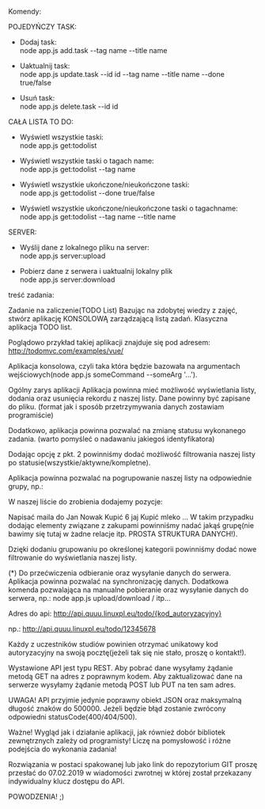 Komendy:

POJEDYŃCZY TASK:
- Dodaj task:  
node app.js add.task --tag name --title name

- Uaktualnij task:  
node app.js update.task --id id --tag name --title name --done true/false

- Usuń task:   
node app.js delete.task --id id


CAŁA LISTA TO DO:
- Wyświetl wszystkie taski:  
node app.js get:todolist

- Wyświetl wszystkie taski o tagach name:  
node app.js get:todolist --tag name 

- Wyświetl wszystkie ukończone/nieukończone taski:  
node app.js get:todolist --done true/false

- Wyświetl wszystkie ukończone/nieukończone taski o tagachname:  
node app.js get:todolist --tag name --title name


SERVER:
- Wyślij dane z lokalnego pliku na server:  
node app.js server:upload

- Pobierz dane z serwera i uaktualnij lokalny plik  
node app.js server:download






treść zadania:

Zadanie na zaliczenie(TODO List)
Bazując na zdobytej wiedzy z zajęć, stwórz aplikację KONSOLOWĄ zarządzającą listą zadań. Klasyczna aplikacja TODO list.

Poglądowo przykład takiej aplikacji znajduje się pod adresem: http://todomvc.com/examples/vue/

Aplikacja konsolowa, czyli taka która będzie bazowała na argumentach wejściowych(node app.js someCommand --someArg '...').

Ogólny zarys aplikacji
Aplikacja powinna mieć możliwość wyświetlania listy, dodania oraz usunięcia rekordu z naszej listy. Dane powinny być 
zapisane do pliku. (format jak i sposób przetrzymywania danych zostawiam programiście)

Dodatkowo, aplikacja powinna pozwalać na zmianę statusu wykonanego zadania. (warto pomyśleć o nadawaniu jakiegoś identyfikatora)

Dodając opcję z pkt. 2 powinniśmy dodać możliwość filtrowania naszej listy po statusie(wszystkie/aktywne/kompletne).

Aplikacja powinna pozwalać na pogrupowanie naszej listy na odpowiednie grupy, np.:

W naszej liście do zrobienia dodajemy pozycje:

Napisać maila do Jan Nowak
Kupić 6 jaj
Kupić mleko
...
W takim przypadku dodając elementy związane z zakupami powinniśmy nadać jakąś grupę(nie bawimy się tutaj w żadne relacje itp. 
PROSTA STRUKTURA DANYCH!).

Dzięki dodaniu grupowaniu po określonej kategorii powinniśmy dodać nowe filtrowanie do wyświetlania naszej listy.

(*) Do przećwiczenia odbieranie oraz wysyłanie danych do serwera.
Aplikacja powinna pozwalać na synchronizację danych. Dodatkowa komenda pozwalająca na manualne pobieranie oraz wysyłanie danych 
do serwera, np.: node app.js upload/download / itp...

Adres do api: http://api.quuu.linuxpl.eu/todo/{kod_autoryzacyjny}

np.: http://api.quuu.linuxpl.eu/todo/12345678

Każdy z uczestników studiów powinien otrzymać unikatowy kod autoryzacyjny na swoją pocztę(jeżeli tak się nie stało, proszę o 
kontakt!).

Wystawione API jest typu REST. Aby pobrać dane wysyłamy żądanie metodą GET na adres z poprawnym kodem. Aby zaktualizować 
dane na serwerze wysyłamy żądanie metodą POST lub PUT na ten sam adres.

UWAGA! API przyjmie jedynie poprawny obiekt JSON oraz maksymalną długość znaków do 500000. Jeżeli będzie błąd zostanie zwrócony 
odpowiedni statusCode(400/404/500).

Ważne!
Wygląd jak i działanie aplikacji, jak również dobór bibliotek zewnętrznych zależy od programisty! Liczę na pomysłowość i różne 
podejścia do wykonania zadania!

Rozwiązania w postaci spakowanej lub jako link do repozytorium GIT proszę przesłać do 07.02.2019 w wiadomości zwrotnej w której 
został przekazany indywidualny klucz dostępu do API.

POWODZENIA! ;)